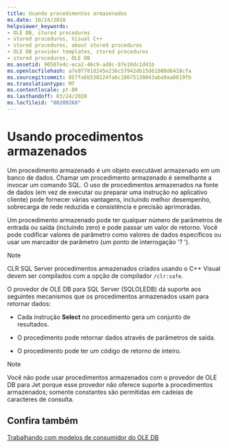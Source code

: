 ```yaml
---
title: Usando procedimentos armazenados
ms.date: 10/24/2018
helpviewer_keywords:
- OLE DB, stored procedures
- stored procedures, Visual C++
- stored procedures, about stored procedures
- OLE DB provider templates, stored procedures
- stored procedures, OLE DB
ms.assetid: 90507e4c-eca2-46c9-ad8c-07e10dc1d41b
ms.openlocfilehash: a7e97781d245e236c57942db15d61080d6418cfa
ms.sourcegitcommit: 857fa6b530224fa6c18675138043aba9aa0619fb
ms.translationtype: MT
ms.contentlocale: pt-BR
ms.lasthandoff: 03/24/2020
ms.locfileid: "80209268"
---
```

# <a name="using-stored-procedures"></a>Usando procedimentos armazenados

Um procedimento armazenado é um objeto executável armazenado em um banco de dados. Chamar um procedimento armazenado é semelhante a invocar um comando SQL. O uso de procedimentos armazenados na fonte de dados (em vez de executar ou preparar uma instrução no aplicativo cliente) pode fornecer várias vantagens, incluindo melhor desempenho, sobrecarga de rede reduzida e consistência e precisão aprimoradas.

Um procedimento armazenado pode ter qualquer número de parâmetros de entrada ou saída (incluindo zero) e pode passar um valor de retorno. Você pode codificar valores de parâmetro como valores de dados específicos ou usar um marcador de parâmetro (um ponto de interrogação '? ').

> [!NOTE]
>  CLR SQL Server procedimentos armazenados criados usando o C++ Visual devem ser compilados com a opção de compilador `/clr:safe`.

O provedor de OLE DB para SQL Server (SQLOLEDB) dá suporte aos seguintes mecanismos que os procedimentos armazenados usam para retornar dados:

- Cada instrução **Select** no procedimento gera um conjunto de resultados.

- O procedimento pode retornar dados através de parâmetros de saída.

- O procedimento pode ter um código de retorno de inteiro.

> [!NOTE]
> Você não pode usar procedimentos armazenados com o provedor de OLE DB para Jet porque esse provedor não oferece suporte a procedimentos armazenados; somente constantes são permitidas em cadeias de caracteres de consulta.

## <a name="see-also"></a>Confira também

[Trabalhando com modelos de consumidor do OLE DB](../../data/oledb/working-with-ole-db-consumer-templates.md)
